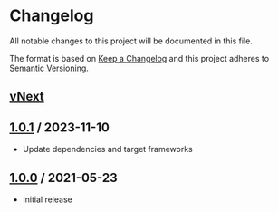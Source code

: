 # Changelog
All notable changes to this project will be documented in this file.

The format is based on [Keep a Changelog](http://keepachangelog.com/en/1.0.0/)
and this project adheres to [Semantic Versioning](http://semver.org/spec/v2.0.0.html).

## [vNext]

## [1.0.1] / 2023-11-10
- Update dependencies and target frameworks

## [1.0.0] / 2021-05-23
- Initial release

[vNext]: https://github.com/vipentti/Vipentti.IO.Abstractions.FileSystemGlobbing/compare/1.0.1...HEAD
[1.0.1]: https://github.com/vipentti/Vipentti.IO.Abstractions.FileSystemGlobbing/compare/1.0.0...1.0.1
[1.0.0]: https://github.com/vipentti/Vipentti.IO.Abstractions.FileSystemGlobbing/tree/1.0.0
